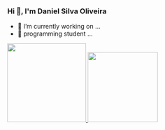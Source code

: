 ### Hi 👋, I'm Daniel Silva Oliveira


- 🔭 I’m currently working on ...
- 🌱 programming student ...

<div align="left">
  <a href="https://github.com/DanielOliveira2004">
  <img height="180em" src="https://github-readme-stats.vercel.app/api?username=DanielOliveira2004&show_icons=true&theme=Lightdefault&include_all_commits=true&count_private=true"/>
    <img height="160em" src="https://github-readme-stats.vercel.app/api/top-langs/?username=DanielOliveira2004&layout=compact&langs_count=7&theme=Lightdefault"/>
</div>

